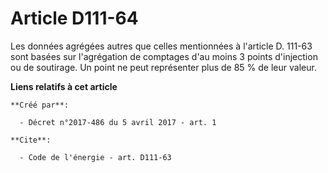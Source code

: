 # Article D111-64

Les données agrégées autres que celles mentionnées à l'article D. 111-63 sont basées sur l'agrégation de comptages d'au moins
3 points d'injection ou de soutirage. Un point ne peut représenter plus de 85 % de leur valeur.

**Liens relatifs à cet article**

	**Créé par**:

	  - Décret n°2017-486 du 5 avril 2017 - art. 1

	**Cite**:

	  - Code de l'énergie - art. D111-63
